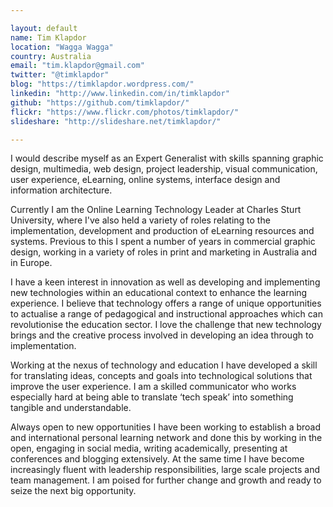 ```yaml
---

layout: default
name: Tim Klapdor
location: "Wagga Wagga"
country: Australia
email: "tim.klapdor@gmail.com"
twitter: "@timklapdor"
blog: "https://timklapdor.wordpress.com/"
linkedin: "http://www.linkedin.com/in/timklapdor"
github: "https://github.com/timklapdor/"
flickr: "https://www.flickr.com/photos/timklapdor/"
slideshare: "http://slideshare.net/timklapdor/"

---
```


I would describe myself as an Expert Generalist with skills spanning graphic design, multimedia, web design, project leadership, visual communication, user experience, eLearning, online systems, interface design and information architecture. 

Currently I am the Online Learning Technology Leader at Charles Sturt University, where I've also held a variety of roles relating to the implementation, development and production of eLearning resources and systems. Previous to this I spent a number of years in commercial graphic design, working in a variety of roles in print and marketing in Australia and in Europe.

I have a keen interest in innovation as well as developing and implementing new technologies within an educational context to enhance the learning experience. I believe that technology offers a range of unique opportunities to actualise a range of pedagogical and instructional approaches which can revolutionise the education sector. I love the challenge that new technology brings and the creative process involved in developing an idea through to implementation.

Working at the nexus of technology and education I have developed a skill for translating ideas, concepts and goals into technological solutions that improve the user experience. I am a skilled communicator who works especially hard at being able to translate ‘tech speak’ into something tangible and understandable. 

Always open to new opportunities I have been working to establish a broad and international personal learning network and done this by working in the open, engaging in social media, writing academically, presenting at conferences and blogging extensively. At the same time I have become increasingly fluent with leadership responsibilities, large scale projects and team management. I am poised for further change and growth and ready to seize the next big opportunity.